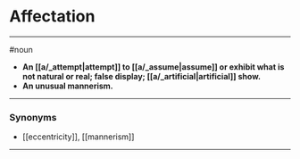 # Affectation
---
#noun
- **An [[a/_attempt|attempt]] to [[a/_assume|assume]] or exhibit what is not natural or real; false display; [[a/_artificial|artificial]] show.**
- **An unusual mannerism.**
---
### Synonyms
- [[eccentricity]], [[mannerism]]
---
